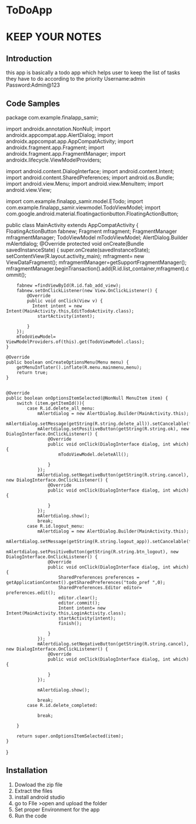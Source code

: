 # ToDoApp
# KEEP  YOUR NOTES

## Introduction

this app is basically a todo app which helps user to keep the list of tasks they have to do according to the priority
Username:admin
Password:Admin@123

## Code Samples

package com.example.finalapp_samir;

import androidx.annotation.NonNull;
import androidx.appcompat.app.AlertDialog;
import androidx.appcompat.app.AppCompatActivity;
import androidx.fragment.app.Fragment;
import androidx.fragment.app.FragmentManager;
import androidx.lifecycle.ViewModelProviders;

import android.content.DialogInterface;
import android.content.Intent;
import android.content.SharedPreferences;
import android.os.Bundle;
import android.view.Menu;
import android.view.MenuItem;
import android.view.View;

import com.example.finalapp_samir.model.ETodo;
import com.example.finalapp_samir.viewmodel.TodoViewModel;
import com.google.android.material.floatingactionbutton.FloatingActionButton;

public class MainActivity extends AppCompatActivity {
        FloatingActionButton fabnew;
        Fragment mfragment;
        FragmentManager mfragmentManager;
        TodoViewModel mTodoViewModel;
        AlertDialog.Builder mAlertdialog;
    @Override
    protected void onCreate(Bundle savedInstanceState) {
        super.onCreate(savedInstanceState);
        setContentView(R.layout.activity_main);
        mfragment= new ViewDataFragment();
        mfragmentManager=getSupportFragmentManager();
        mfragmentManager.beginTransaction().add(R.id.list_container,mfragment).commit();

        fabnew =findViewById(R.id.fab_add_view);
        fabnew.setOnClickListener(new View.OnClickListener() {
            @Override
            public void onClick(View v) {
              Intent intent = new Intent(MainActivity.this,EditTodoActivity.class);
                startActivity(intent);

            }
        });
        mTodoViewModel= ViewModelProviders.of(this).get(TodoViewModel.class);
    }

    @Override
    public boolean onCreateOptionsMenu(Menu menu) {
        getMenuInflater().inflate(R.menu.mainmenu,menu);
        return true;
    }


    @Override
    public boolean onOptionsItemSelected(@NonNull MenuItem item) {
        switch (item.getItemId()){
            case R.id.delete_all_menu:
                mAlertdialog = new AlertDialog.Builder(MainActivity.this);
                mAlertdialog.setMessage(getString(R.string.delete_all)).setCancelable(false).setTitle(getString(R.string.app_name)).setIcon(R.mipmap.ic_launcher);
                mAlertdialog.setPositiveButton(getString(R.string.ok), new DialogInterface.OnClickListener() {
                    @Override
                    public void onClick(DialogInterface dialog, int which) {
                        mTodoViewModel.deleteAll();

                    }
                });
                mAlertdialog.setNegativeButton(getString(R.string.cancel), new DialogInterface.OnClickListener() {
                    @Override
                    public void onClick(DialogInterface dialog, int which) {

                    }
                });
                mAlertdialog.show();
                break;
            case R.id.logout_menu:
                mAlertdialog = new AlertDialog.Builder(MainActivity.this);
                mAlertdialog.setMessage(getString(R.string.logout_app)).setCancelable(false).setTitle(getString(R.string.app_name)).setIcon(R.mipmap.ic_launcher);
                mAlertdialog.setPositiveButton(getString(R.string.btn_logout), new DialogInterface.OnClickListener() {
                    @Override
                    public void onClick(DialogInterface dialog, int which) {
                        SharedPreferences preferences = getApplicationContext().getSharedPreferences("todo_pref ",0);
                        SharedPreferences.Editor editor= preferences.edit();
                        editor.clear();
                        editor.commit();
                        Intent intent= new Intent(MainActivity.this,LoginActivity.class);
                        startActivity(intent);
                        finish();

                    }
                });
                mAlertdialog.setNegativeButton(getString(R.string.cancel), new DialogInterface.OnClickListener() {
                    @Override
                    public void onClick(DialogInterface dialog, int which) {

                    }
                });

                mAlertdialog.show();

                break;
            case R.id.delete_completed:

                break;

        }

        return super.onOptionsItemSelected(item);
    }
}


## Installation
1. Dowload the zip file
2. Extract the files
3. install android studio
4. go to FIle >open and upload the folder
5. Set proper Environment for the app
6. Run the code

